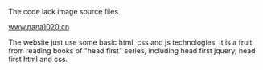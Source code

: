 The code lack image source files

www.nana1020.cn

The website just use some basic html, css and js technologies. It is a fruit from reading books of "head first" series, including head first jquery, head first html and css.



